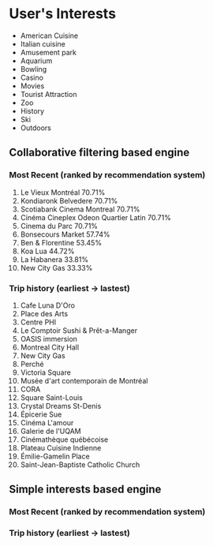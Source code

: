 # User's Interests

- American Cuisine
- Italian cuisine
- Amusement park
- Aquarium
- Bowling
- Casino
- Movies
- Tourist Attraction
- Zoo
- History
- Ski
- Outdoors

## Collaborative filtering based engine

### Most Recent (ranked by recommendation system)

1. Le Vieux Montréal 70.71%
1. Kondiaronk Belvedere 70.71%
1. Scotiabank Cinema Montreal 70.71%
1. Cinéma Cineplex Odeon Quartier Latin 70.71%
1. Cinema du Parc 70.71%
1. Bonsecours Market 57.74%
1. Ben & Florentine 53.45%
1. Koa Lua 44.72%
1. La Habanera 33.81%
1. New City Gas 33.33%

### Trip history (earliest -> lastest)

1. Cafe Luna D'Oro
1. Place des Arts
1. Centre PHI
1. Le Comptoir Sushi & Prêt-a-Manger
1. OASIS immersion
1. Montreal City Hall
1. New City Gas
1. Perché
1. Victoria Square
1. Musée d'art contemporain de Montréal
1. CORA
1. Square Saint-Louis
1. Crystal Dreams St-Denis
1. Épicerie Sue
1. Cinéma L'amour
1. Galerie de l'UQAM
1. Cinémathèque québécoise
1. Plateau Cuisine Indienne
1. Émilie-Gamelin Place
1. Saint-Jean-Baptiste Catholic Church

## Simple interests based engine

### Most Recent (ranked by recommendation system)

### Trip history (earliest -> lastest)
